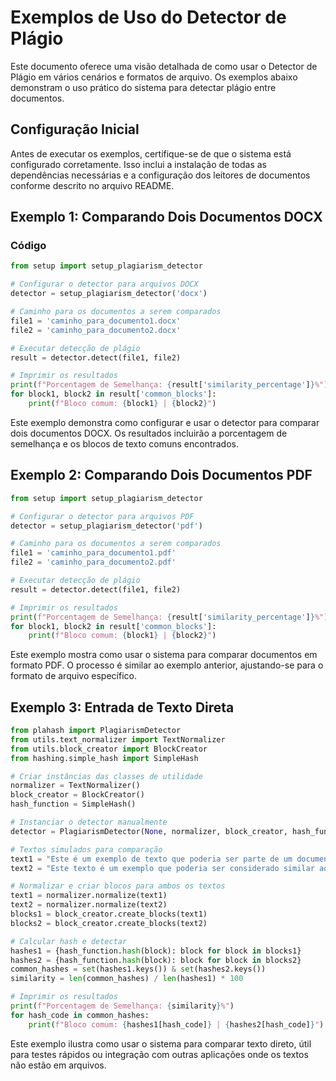 # Exemplos de Uso do Detector de Plágio

Este documento oferece uma visão detalhada de como usar o Detector de Plágio em vários cenários e formatos de arquivo. Os exemplos abaixo demonstram o uso prático do sistema para detectar plágio entre documentos.

## Configuração Inicial

Antes de executar os exemplos, certifique-se de que o sistema está configurado corretamente. Isso inclui a instalação de todas as dependências necessárias e a configuração dos leitores de documentos conforme descrito no arquivo README.

## Exemplo 1: Comparando Dois Documentos DOCX

### Código
```python
from setup import setup_plagiarism_detector

# Configurar o detector para arquivos DOCX
detector = setup_plagiarism_detector('docx')

# Caminho para os documentos a serem comparados
file1 = 'caminho_para_documento1.docx'
file2 = 'caminho_para_documento2.docx'

# Executar detecção de plágio
result = detector.detect(file1, file2)

# Imprimir os resultados
print(f"Porcentagem de Semelhança: {result['similarity_percentage']}%")
for block1, block2 in result['common_blocks']:
    print(f"Bloco comum: {block1} | {block2}")

```

Este exemplo demonstra como configurar e usar o detector para comparar dois documentos DOCX. Os resultados incluirão a porcentagem de semelhança e os blocos de texto comuns encontrados.

## Exemplo 2: Comparando Dois Documentos PDF

```python
from setup import setup_plagiarism_detector

# Configurar o detector para arquivos PDF
detector = setup_plagiarism_detector('pdf')

# Caminho para os documentos a serem comparados
file1 = 'caminho_para_documento1.pdf'
file2 = 'caminho_para_documento2.pdf'

# Executar detecção de plágio
result = detector.detect(file1, file2)

# Imprimir os resultados
print(f"Porcentagem de Semelhança: {result['similarity_percentage']}%")
for block1, block2 in result['common_blocks']:
    print(f"Bloco comum: {block1} | {block2}")


```

Este exemplo mostra como usar o sistema para comparar documentos em formato PDF. O processo é similar ao exemplo anterior, ajustando-se para o formato de arquivo específico.


## Exemplo 3: Entrada de Texto Direta

```python
from plahash import PlagiarismDetector
from utils.text_normalizer import TextNormalizer
from utils.block_creator import BlockCreator
from hashing.simple_hash import SimpleHash

# Criar instâncias das classes de utilidade
normalizer = TextNormalizer()
block_creator = BlockCreator()
hash_function = SimpleHash()

# Instanciar o detector manualmente
detector = PlagiarismDetector(None, normalizer, block_creator, hash_function)

# Textos simulados para comparação
text1 = "Este é um exemplo de texto que poderia ser parte de um documento maior."
text2 = "Este texto é um exemplo que poderia ser considerado similar ao primeiro."

# Normalizar e criar blocos para ambos os textos
text1 = normalizer.normalize(text1)
text2 = normalizer.normalize(text2)
blocks1 = block_creator.create_blocks(text1)
blocks2 = block_creator.create_blocks(text2)

# Calcular hash e detectar
hashes1 = {hash_function.hash(block): block for block in blocks1}
hashes2 = {hash_function.hash(block): block for block in blocks2}
common_hashes = set(hashes1.keys()) & set(hashes2.keys())
similarity = len(common_hashes) / len(hashes1) * 100

# Imprimir os resultados
print(f"Porcentagem de Semelhança: {similarity}%")
for hash_code in common_hashes:
    print(f"Bloco comum: {hashes1[hash_code]} | {hashes2[hash_code]}")

```
Este exemplo ilustra como usar o sistema para comparar texto direto, útil para testes rápidos ou integração com outras aplicações onde os textos não estão em arquivos.
